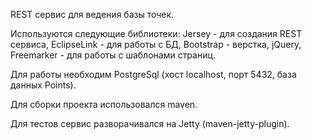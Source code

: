 REST сервис для ведения базы точек.

Используются следующие библиотеки:
 Jersey - для создания REST сервиса, 
 EclipseLink - для работы с БД, 
 Bootstrap - верстка,
 jQuery,
 Freemarker - для работы с шаблонами страниц.

Для работы необходим PostgreSql (хост localhost, порт 5432, база данных Points).

Для сборки проекта использовался maven.

Для тестов сервис разворачивался на Jetty (maven-jetty-plugin).
